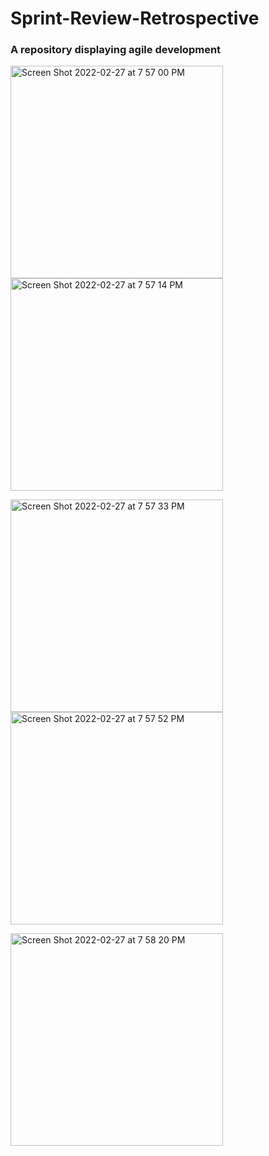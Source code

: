 # Sprint-Review-Retrospective
### A repository displaying agile development

<img width="340" alt="Screen Shot 2022-02-27 at 7 57 00 PM" src="https://user-images.githubusercontent.com/44812411/155916917-0275cd90-0f55-4995-a308-b0a822dd45f9.png"> <img width="340" alt="Screen Shot 2022-02-27 at 7 57 14 PM" src="https://user-images.githubusercontent.com/44812411/155916932-3c7d943e-4365-4dbd-be4f-b45c6dd29a59.png">

<img width="340" alt="Screen Shot 2022-02-27 at 7 57 33 PM" src="https://user-images.githubusercontent.com/44812411/155916940-128c9269-60fa-4485-849c-90ffc0f21857.png"> <img width="340" alt="Screen Shot 2022-02-27 at 7 57 52 PM" src="https://user-images.githubusercontent.com/44812411/155916959-6705405b-431c-41f8-8e6f-85cc66a8ad8c.png">

<img width="340" alt="Screen Shot 2022-02-27 at 7 58 20 PM" src="https://user-images.githubusercontent.com/44812411/155916967-8b68883a-fd57-4810-92b5-c053a7e3f621.png">






